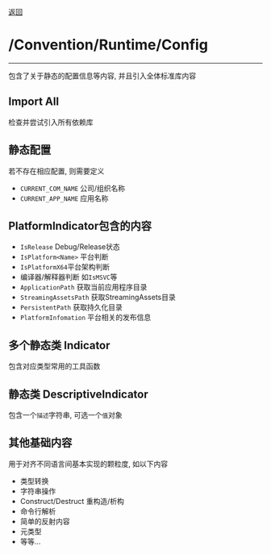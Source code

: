 [返回](./Runtime-README.md)

# /Convention/Runtime/Config

---

包含了关于静态的配置信息等内容, 并且引入全体标准库内容

## Import All

检查并尝试引入所有依赖库

## 静态配置

若不存在相应配置, 则需要定义

- `CURRENT_COM_NAME`    公司/组织名称
- `CURRENT_APP_NAME`    应用名称

## PlatformIndicator包含的内容

- `IsRelease` Debug/Release状态
- `IsPlatform<Name>` 平台判断
- `IsPlatformX64`平台架构判断
- 编译器/解释器判断 如`IsMSVC`等
- `ApplicationPath` 获取当前应用程序目录
- `StreamingAssetsPath` 获取StreamingAssets目录
- `PersistentPath` 获取持久化目录
- `PlatformInfomation` 平台相关的发布信息

## 多个静态类 <Type>Indicator

包含对应类型常用的工具函数

## 静态类 DescriptiveIndicator

包含一个`描述`字符串, 可选一个`值`对象

## 其他基础内容

用于对齐不同语言间基本实现的颗粒度, 如以下内容

- 类型转换
- 字符串操作
- Construct/Destruct 重构造/析构
- 命令行解析
- 简单的反射内容
- 元类型
- 等等...
